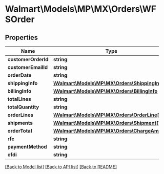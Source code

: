 # Walmart\Models\MP\MX\Orders\WFSOrder

## Properties

Name | Type | Description | Notes
------------ | ------------- | ------------- | -------------
**customerOrderId** | **string** |  | [optional]
**customerEmailId** | **string** |  | [optional]
**orderDate** | **string** |  | [optional]
**shippingInfo** | [**\Walmart\Models\MP\MX\Orders\ShippingInfo**](ShippingInfo.md) |  | [optional]
**billingInfo** | [**\Walmart\Models\MP\MX\Orders\BillingInfo**](BillingInfo.md) |  | [optional]
**totalLines** | **string** |  | [optional]
**totalQuantity** | **string** |  | [optional]
**orderLines** | [**\Walmart\Models\MP\MX\Orders\OrderLine[]**](OrderLine.md) |  | [optional]
**shipments** | [**\Walmart\Models\MP\MX\Orders\Shipment[]**](Shipment.md) |  | [optional]
**orderTotal** | [**\Walmart\Models\MP\MX\Orders\ChargeAmount**](ChargeAmount.md) |  | [optional]
**rfc** | **string** |  | [optional]
**paymentMethod** | **string** |  | [optional]
**cfdi** | **string** |  | [optional]


[[Back to Model list]](./) [[Back to API list]](../../../../../README.md#supported-apis) [[Back to README]](../../../../../README.md)
